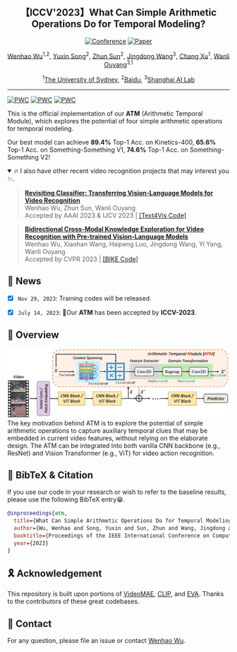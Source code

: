 

<div align="center">

<h2>【ICCV'2023】What Can Simple Arithmetic Operations Do for Temporal Modeling? </h2>

[![Conference](http://img.shields.io/badge/ICCV-2023-f9f107.svg)](https://iccv2023.thecvf.com/)
[![Paper](http://img.shields.io/badge/Paper-arxiv.2307.08908-b31b1b.svg)](https://arxiv.org/abs/2307.08908)


[Wenhao Wu](https://whwu95.github.io/)<sup>1,2</sup>, [Yuxin Song]()<sup>2</sup>, [Zhun Sun]()<sup>2</sup>, [Jingdong Wang](https://jingdongwang2017.github.io/)<sup>3</sup>, [Chang Xu](http://changxu.xyz/)<sup>1</sup>, [Wanli Ouyang](https://wlouyang.github.io/)<sup>3,1</sup>

 
<sup>1</sup>[The University of Sydney](https://www.sydney.edu.au/), <sup>2</sup>[Baidu](https://vis.baidu.com/#/), <sup>3</sup>[Shanghai AI Lab](https://www.shlab.org.cn/)

</div>


***
[![PWC](https://img.shields.io/endpoint.svg?url=https://paperswithcode.com/badge/what-can-simple-arithmetic-operations-do-for/action-recognition-in-videos-on-something-1)](https://paperswithcode.com/sota/action-recognition-in-videos-on-something-1?p=what-can-simple-arithmetic-operations-do-for)
[![PWC](https://img.shields.io/endpoint.svg?url=https://paperswithcode.com/badge/what-can-simple-arithmetic-operations-do-for/action-classification-on-kinetics-400)](https://paperswithcode.com/sota/action-classification-on-kinetics-400?p=what-can-simple-arithmetic-operations-do-for)
[![PWC](https://img.shields.io/endpoint.svg?url=https://paperswithcode.com/badge/what-can-simple-arithmetic-operations-do-for/action-recognition-in-videos-on-something)](https://paperswithcode.com/sota/action-recognition-in-videos-on-something?p=what-can-simple-arithmetic-operations-do-for)

This is the official implementation of our **ATM** (Arithmetic Temporal Module), which explores the potential of four simple arithmetic operations for temporal modeling. 

Our best model can achieve **89.4%** Top-1 Acc. on Kinetics-400, **65.6%** Top-1 Acc. on Something-Something V1, **74.6%** Top-1 Acc. on Something-Something V2!


<details open><summary>🔥 I also have other recent video recognition projects that may interest you ✨. </summary><p>


> [**Revisiting Classifier: Transferring Vision-Language Models for Video Recognition**](https://arxiv.org/abs/2207.01297)<br>
> Wenhao Wu, Zhun Sun, Wanli Ouyang <br>
> Accepted by AAAI 2023 & IJCV 2023 | [[Text4Vis Code]](https://github.com/whwu95/Text4Vis)



> [**Bidirectional Cross-Modal Knowledge Exploration for Video Recognition with Pre-trained Vision-Language Models**](https://arxiv.org/abs/2301.00182)<br>
> Wenhao Wu, Xiaohan Wang, Haipeng Luo, Jingdong Wang, Yi Yang, Wanli Ouyang <br>
> Accepted by CVPR 2023 | [[BIKE Code]](https://github.com/whwu95/BIKE)


</p></details>


<!-- ## Content
- [Content](#content)
- [📣 News](#-news)
- [🌈 Overview](#-overview)
- [📌 BibTeX \& Citation](#-bibtex--citation)
- [🎗️ Acknowledgement](#️-acknowledgement)
- [👫 Contact](#-contact) -->



## 📣 News
<!-- - [ ] `TODO`: All models will be released. -->
- [x] `Nov 29, 2023`: Training codes will be released.
- [x] `July 14, 2023`: 🎉Our **ATM** has been accepted by **ICCV-2023**.


## 🌈 Overview
![ATM](pics/ATM.png)
The key motivation behind ATM is to explore the potential of simple arithmetic operations to capture auxiliary temporal clues that may be embedded in current video features, without relying on the elaborate design. The ATM can be integrated into both vanilla CNN backbone (e.g., ResNet) and Vision Transformer (e.g., ViT) for video action recognition.





<a name="bibtex"></a>
## 📌 BibTeX & Citation

If you use our code in your research or wish to refer to the baseline results, please use the following BibTeX entry😁.


```bibtex
@inproceedings{atm,
  title={What Can Simple Arithmetic Operations Do for Temporal Modeling?},
  author={Wu, Wenhao and Song, Yuxin and Sun, Zhun and Wang, Jingdong and Xu, Chang and Ouyang, Wanli},
  booktitle={Proceedings of the IEEE International Conference on Computer Vision (ICCV)},
  year={2023}
}
```


<a name="acknowledgment"></a>
## 🎗️ Acknowledgement

This repository is built upon portions of [VideoMAE](https://github.com/MCG-NJU/VideoMAE), [CLIP](https://github.com/openai/CLIP), and [EVA](https://github.com/baaivision/EVA). Thanks to the contributors of these great codebases.


## 👫 Contact
For any question, please file an issue or contact [Wenhao Wu](https://whwu95.github.io/).
